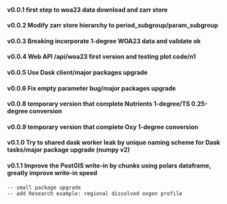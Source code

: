 #### v0.0.1 first step to woa23 data download and zarr store
#### v0.0.2 Modify zarr store hierarchy to period_subgroup/param_subgroup
#### v0.0.3 Breaking incorporate 1-degree WOA23 data and validate ok
#### v0.0.4 Web API /api/woa23 first version and testing plot code/n1
#### v0.0.5 Use Dask client/major packages upgrade
#### v0.0.6 Fix empty parameter bug/major packages upgrade
#### v0.0.8 temporary version that complete Nutrients 1-degree/TS 0.25-degree conversion
#### v0.0.9 temporary version that complete Oxy 1-degree conversion
#### v0.1.0 Try to shared dask worker leak by unique naming scheme for Dask tasks/major package upgrade (numpy v2)
#### v0.1.1 Improve the PostGIS write-in by chunks using polars dataframe, greatly improve write-in speed

    -- small package upgrade
	-- add Research example: regional dissolved oxgen profile

